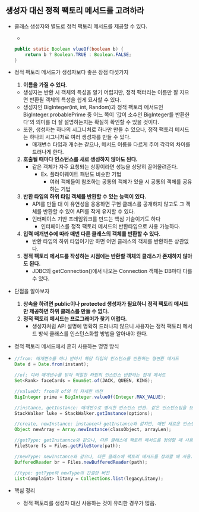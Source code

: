 ## 생성자 대신 정적 팩토리 메서드를 고려하라

- 클래스 생성자와 별도로 정적 팩토리 메서드를 제공할 수 있다.

  - 

  ```java
  public static Boolean vlueOf(boolean b) {
      return b ? Boolean.TRUE : Boolean.FALSE;
  }
  ```

- 정적 팩토리 메서드가 생성자보다 좋은 장점 다섯가지

  1. **이름을 가질 수 있다.**
  	- 생성자는 반환 시 객체의 특성을 알기 어렵지만, 정적 팩터리는 이름만 잘 지으면 반환될 객체의 특성을 쉽게 묘사할 수 있다.
  	- 생성자인 BigInteger(int, int, Random)과 정적 팩토리 메서드인 BigInteger.probablePrime 중 어느 쪽이 '값이 소수인 BigInteger를 반환한다'의 의미를 더 잘 설명하는지는 확실히 확인할 수 있을 것이다.
  	- 또한, 생성자는 하나의 시그니처로 하나만 만들 수 있으나, 정적 팩토리 메서드는 하나의 시그니처로 여러 생성자를 만들 수 있다.
  	  - 매개변수 타입과 개수는 같으나, 메서드 이름을 다르게 주어 각각의 차이를 드러나게 한다.
  2. **호출될 때마다 인스턴스를 새로 생성하지 않아도 된다.**
     - 같은 객체가 자주 요청되는 상황이라면 성능을 상당히 끌어올려준다.
       - Ex. 플라이웨이트 패턴도 비슷한 기법
         - 여러 객체들이 참조하는 공통의 객체가 있을 시 공통의 객체를 공유하는 기법
  3. **반환 타입의 하위 타입 객체를 반환할 수 있는 능력이 있다.**
     - API를 만들 대 이 유연성을 응용하면 구현 클래스를 공개하지 않고도 그 객체를 반환할 수 있어 API를 작게 유지할 수 있다.
     - 인터페이스 기반 프레임워크를 만드는 핵심 기술이기도 하다
       - 인터페이스를 정적 팩토리 메서드의 반환타입으로 사용 가능하다.
  4. **입력 매개변수에 따라 매번 다른 클래스의 객체를 반환할 수 있다.**
     - 반환 타입의 하위 타입이기만 하면 어떤 클래스의 객체를 반환하든 상관없다.
  5. **정적 팩토리 메서드를 작성하는 시점에는 반환할 객체의 클래스가 존재하지 않아도 된다.**
     - JDBC의 getConnection()에서 나오는 Connection 객체는 DB마다 다를 수 있다.

- 단점을 알아보자

  1.  **상속을 하려면 public이나 protected 생성자가 필요하니 정적 팩토리 메서드만 제공하면 하위 클래스를 만들 수 없다.**
  2. **정적 팩토리 메서드는 프로그래머가 찾기 어렵다.**
     - 생성자처럼 API 설명에 명확히 드러나지 않으니 사용자는 정적 팩토리 메서드 방식 클래스를 인스턴스화할 방법을 알아내야 한다.

- 정적 팩토리 메서드에서 흔히 사용하는 명명 방식

- ```java
  //from: 매개변수를 하나 받아서 해당 타입의 인스턴스를 반환하는 형변환 메서드
  Date d = Date.from(instant);
  
  //of: 여러 매개변수를 받아 적절한 타입의 인스턴스 반환하는 집계 메서드
  Set<Rank> faceCards = EnumSet.of(JACK, QUEEN, KING);
  
  //valueOf: from과 of의 더 자세한 버전
  BigInteger prime = BigInteger.valueOf(Integer.MAX_VALUE);
  
  //instance, getInstance: 매개변수로 명시한 인스턴스 반환. 같은 인스턴스임을 보장하지는 않음
  StackWalker luke = StackWalker.getInstance(options);
  
  //create, newInstance: instance나 getInstance와 같지만, 매번 새로운 인스턴스를 생성하는 것을 보장
  Object newArray = Array.newInstance(classObject, arrayLen);
  
  //getType: getInstannce와 같으나, 다른 클래스에 팩토리 메서드를 정의할 때 사용.
  FileStore fs = Files.getFileStore(path);
  
  //newType: newInstance와 같으나, 다른 클래스에 팩토리 메서드를 정의할 때 사용.
  BufferedReader br = Files.newBufferedReader(path);
  
  //type: getType와 newType의 간결한 버전
  List<Complaint> litany = Collections.list(legacyLitany);
  ```

- 핵심 정리

  - 정적 팩토리를 생성자 대신 사용하는 것이 유리한 경우가 많음.